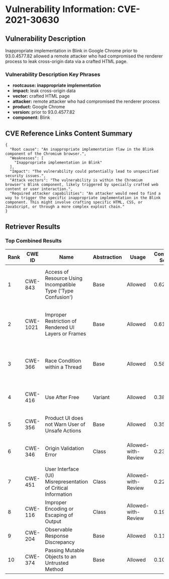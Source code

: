 # Vulnerability Information: CVE-2021-30630

## Vulnerability Description
Inappropriate implementation in Blink in Google Chrome prior to 93.0.4577.82 allowed a remote attacker who had compromised the renderer process to leak cross-origin data via a crafted HTML page.

### Vulnerability Description Key Phrases
- **rootcause:** **inappropriate implementation**
- **impact:** leak cross-origin data
- **vector:** crafted HTML page
- **attacker:** remote attacker who had compromised the renderer process
- **product:** Google Chrome
- **version:** prior to 93.0.4577.82
- **component:** Blink

## CVE Reference Links Content Summary
```
{
  "Root cause": "An inappropriate implementation flaw in the Blink component of the Chromium browser.",
  "Weaknesses": [
    "Inappropriate implementation in Blink"
  ],
  "Impact": "The vulnerability could potentially lead to unspecified security issues.",
  "Attack vectors": "The vulnerability is within the Chromium browser's Blink component, likely triggered by specially crafted web content or user interaction.",
  "Required attacker capabilities": "An attacker would need to find a way to trigger the specific inappropriate implementation in the Blink component. This might involve crafting specific HTML, CSS, or JavaScript, or through a more complex exploit chain."
}
```

## Retriever Results

### Top Combined Results

| Rank | CWE ID | Name | Abstraction | Usage | Combined Score | Retrievers | Individual Scores |
|------|--------|------|-------------|-------|---------------|------------|-------------------|
| 1 | CWE-843 | Access of Resource Using Incompatible Type ('Type Confusion') | Base | Allowed | 0.6293 | dense, sparse, graph | dense: 0.521, sparse: 0.212, graph: 0.691 |
| 2 | CWE-1021 | Improper Restriction of Rendered UI Layers or Frames | Base | Allowed | 0.6164 | dense, sparse, graph | dense: 0.574, sparse: 0.187, graph: 0.623 |
| 3 | CWE-366 | Race Condition within a Thread | Base | Allowed | 0.5824 | dense, sparse, graph | dense: 0.538, sparse: 0.171, graph: 0.602 |
| 4 | CWE-416 | Use After Free | Variant | Allowed | 0.3879 | dense, sparse | dense: 0.583, sparse: 0.224 |
| 5 | CWE-356 | Product UI does not Warn User of Unsafe Actions | Base | Allowed | 0.3564 | dense, sparse | dense: 0.529, sparse: 0.160 |
| 6 | CWE-346 | Origin Validation Error | Class | Allowed-with-Review | 0.2343 | dense, sparse | dense: 0.498, sparse: 0.262 |
| 7 | CWE-451 | User Interface (UI) Misrepresentation of Critical Information | Class | Allowed-with-Review | 0.2236 | dense, sparse | dense: 0.571, sparse: 0.166 |
| 8 | CWE-116 | Improper Encoding or Escaping of Output | Class | Allowed-with-Review | 0.1989 | dense, sparse | dense: 0.509, sparse: 0.146 |
| 9 | CWE-204 | Observable Response Discrepancy | Base | Allowed | 0.1113 | sparse | sparse: 0.195 |
| 10 | CWE-374 | Passing Mutable Objects to an Untrusted Method | Base | Allowed | 0.1021 | sparse | sparse: 0.178 |

